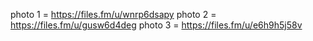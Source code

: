 photo 1 =  https://files.fm/u/wnrp6dsapy
photo 2 =  https://files.fm/u/gusw6d4deg
photo 3 =  https://files.fm/u/e6h9h5j58v
